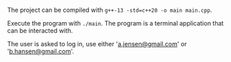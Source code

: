 The project can be compiled with `g++-13 -std=c++20 -o main main.cpp`.

Execute the program with `./main`. The program is a terminal application that can be interacted with. 

The user is asked to log in, use either 'a.jensen@gmail.com' or 'b.hansen@gmail.com'. 